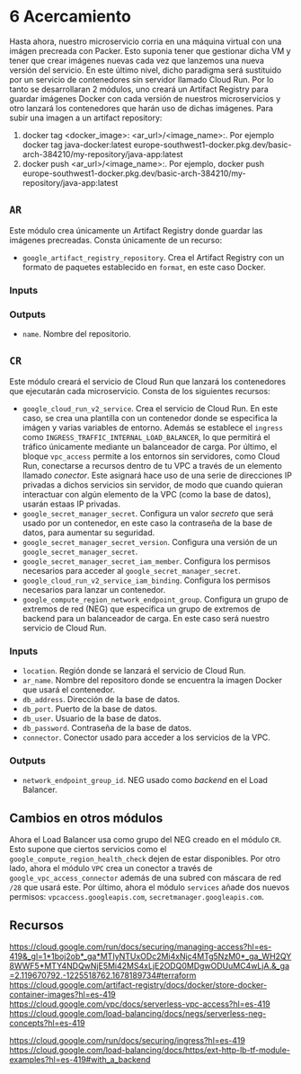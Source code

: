 # 6 Acercamiento
Hasta ahora, nuestro microservicio corria en una máquina virtual con una imágen precreada con Packer. Esto suponia tener que gestionar dicha VM y tener que crear imágenes nuevas cada vez que lanzemos una nueva versión del servicio. En este último nivel, dicho paradigma será sustituido por un servicio de contenedores sin servidor llamado Cloud Run. Por lo tanto se desarrollaran 2 módulos, uno creará un Artifact Registry para guardar imágenes Docker con cada versión de nuestros microservicios y otro lanzará los contenedores que harán uso de dichas imágenes.
Para subir una imagen a un artifact repository:
1. docker tag <docker_image>:<tag> <ar_url>/<image_name>:<tag>. Por ejemplo docker tag java-docker:latest europe-southwest1-docker.pkg.dev/basic-arch-384210/my-repository/java-app:latest
2. docker push <ar_url>/<image_name>:<tag>. Por ejemplo, docker push europe-southwest1-docker.pkg.dev/basic-arch-384210/my-repository/java-app:latest

## `AR`
Este módulo crea únicamente un Artifact Registry donde guardar las imágenes precreadas. Consta únicamente de un recurso:
* `google_artifact_registry_repository`. Crea el Artifact Registry con un formato de paquetes establecido en `format`, en este caso Docker.

### Inputs


### Outputs
* `name`. Nombre del repositorio.

## `CR`
Este módulo creará el servicio de Cloud Run que lanzará los contenedores que ejecutarán cada microservicio. Consta de los siguientes recursos:
* `google_cloud_run_v2_service`. Crea el servicio de Cloud Run. En este caso, se crea una plantilla con un contenedor donde se especifica la imágen y varias variables de entorno. Además se establece el `ingress` como `INGRESS_TRAFFIC_INTERNAL_LOAD_BALANCER`, lo que permitirá el tráfico únicamente mediante un balanceador de carga. Por último, el bloque `vpc_access` permite a los entornos sin servidores, como Cloud Run, conectarse a recursos dentro de tu VPC a través de un elemento llamado _conector_. Este asignará hace uso de una serie de direcciones IP privadas a dichos servicios sin servidor, de modo que cuando quieran interactuar con algún elemento de la VPC (como la base de datos), usarán estaas IP privadas.
* `google_secret_manager_secret`. Configura un valor _secreto_ que será usado por un contenedor, en este caso la contraseña de la base de datos, para aumentar su seguridad.
* `google_secret_manager_secret_version`. Configura una versión de un `google_secret_manager_secret`.
* `google_secret_manager_secret_iam_member`. Configura los permisos necesarios para acceder al `google_secret_manager_secret`.
* `google_cloud_run_v2_service_iam_binding`. Configura los permisos necesarios para lanzar un contenedor.
* `google_compute_region_network_endpoint_group`. Configura un grupo de extremos de red (NEG) que especifica un grupo de extremos de backend para un balanceador de carga. En este caso será nuestro servicio de Cloud Run.
### Inputs
* `location`. Región donde se lanzará el servicio de Cloud Run.
* `ar_name`. Nombre del repositoro donde se encuentra la imagen Docker que usará el contenedor.
* `db_address`. Dirección de la base de datos.
* `db_port`. Puerto de la base de datos.
* `db_user`. Usuario de la base de datos.
* `db_password`. Contraseña de la base de datos.
* `connector`. Conector usado para acceder a los servicios de la VPC.
### Outputs
* `network_endpoint_group_id`. NEG usado como _backend_ en el Load Balancer.

## Cambios en otros módulos
Ahora el Load Balancer usa como grupo del NEG creado en el módulo `CR`. Esto supone que ciertos servicios como el `google_compute_region_health_check` dejen de estar disponibles.
Por otro lado, ahora el módulo `VPC` crea un conector a través de `google_vpc_access_connector` además de una subred con máscara de red `/28` que usará este.
Por último, ahora el módulo `services` añade dos nuevos permisos: `vpcaccess.googleapis.com`, `secretmanager.googleapis.com`.

## Recursos
https://cloud.google.com/run/docs/securing/managing-access?hl=es-419&_gl=1*1boj2ob*_ga*MTIyNTUxODc2Mi4xNjc4MTg5NzM0*_ga_WH2QY8WWF5*MTY4NDQwNjE5Mi42MS4xLjE2ODQ0MDgwODUuMC4wLjA.&_ga=2.119670792.-1225518762.1678189734#terraform
https://cloud.google.com/artifact-registry/docs/docker/store-docker-container-images?hl=es-419
https://cloud.google.com/vpc/docs/serverless-vpc-access?hl=es-419
https://cloud.google.com/load-balancing/docs/negs/serverless-neg-concepts?hl=es-419

https://cloud.google.com/run/docs/securing/ingress?hl=es-419
https://cloud.google.com/load-balancing/docs/https/ext-http-lb-tf-module-examples?hl=es-419#with_a_backend